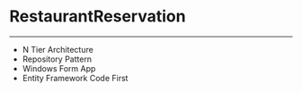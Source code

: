 # RestaurantReservation
---
* N Tier Architecture
* Repository Pattern
* Windows Form App
* Entity Framework Code First
